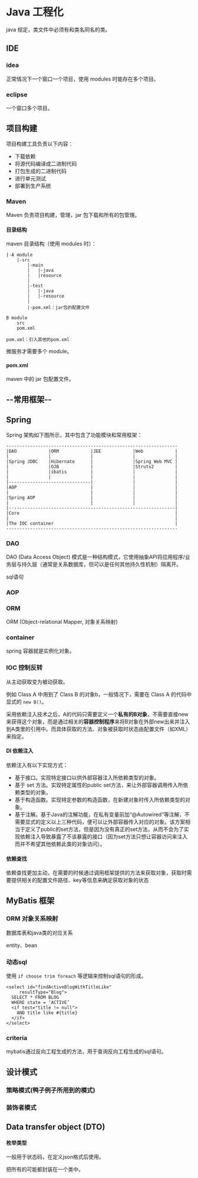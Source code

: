 # Java 工程化

java 规定，类文件中必须有和类名同名的类。

## IDE

### idea

正常情况下一个窗口一个项目，使用 modules 时能存在多个项目。

### eclipse

一个窗口多个项目。

## 项目构建

项目构建工具负责以下内容：

- 下载依赖
- 将源代码编译成二进制代码
- 打包生成的二进制代码
- 进行单元测试
- 部署到生产系统

### Maven 

Maven 负责项目构建，管理，jar 包下载和所有的包管理。

#### 目录结构

maven 目录结构（使用 modules 时）：

```
|-A module
    |-src
        |-main
        |   |-java
        |   |resource
        |
        |-test
        |   |-java
        |   |-resource
        |
        |-pom.xml：jar包的配置文件

B module
    src
    pom.xml

pom.xml：引入其他的pom.xml
```

微服务才需要多个 module。

#### pom.xml

maven 中的 jar 包配置文件。

## --常用框架--

## Spring

Spring 架构如下图所示，其中包含了功能模块和常用框架：

```
-----------------------------------------------------------------
|DAO            |ORM            |JEE            |Web            |
|               |               |               |               |
|Spring JDBC    |Hibernate      |               |Spring Web MVC |
|               |OJB            |               |Struts2        |
|               |ibatis         |               |               |
|               |               |               |               |
|-------------------------------|               |               |
|AOP                            |               |               |
|                               |               |               |
|Spring AOP                     |               |               |
|                               |               |               |
|---------------------------------------------------------------|
|Core                                                           |
|                                                               |
|The IOC container                                              |
-----------------------------------------------------------------
```

### DAO

DAO (Data Access Object) 模式是一种结构模式，它使用抽象API将应用程序/业务层与持久层（通常是关系数据库，但可以是任何其他持久性机制）隔离开。

sql语句

### AOP

### ORM

ORM (Object-relational Mapper, 对象关系映射)

### container

spring 容器就是实例化对象。

### IOC 控制反转

从主动获取变为被动获取。

例如 Class A 中用到了 Class B 的对象b，一般情况下，需要在 Class A 的代码中显式的 `new B()`。

采用依赖注入技术之后，A的代码只需要定义一个**私有的B对象**，不需要直接new来获得这个对象，而是通过相关的**容器控制程序**来将B对象在外部new出来并注入到A类里的引用中。而具体获取的方法、对象被获取时状态由配置文件（如XML）来指定。

#### DI 依赖注入

依赖注入有以下实现方式：

- 基于接口。实现特定接口以供外部容器注入所依赖类型的对象。
- 基于 set 方法。实现特定属性的public set方法，来让外部容器调用传入所依赖类型的对象。
- 基于构造函数。实现特定参数的构造函数，在新建对象时传入所依赖类型的对象。
- 基于注解。基于Java的注解功能，在私有变量前加“@Autowired”等注解，不需要显式的定义以上三种代码，便可以让外部容器传入对应的对象。该方案相当于定义了public的set方法，但是因为没有真正的set方法，从而不会为了实现依赖注入导致暴露了不该暴露的接口（因为set方法只想让容器访问来注入而并不希望其他依赖此类的对象访问）。

#### 依赖查找

依赖查找更加主动，在需要的时候通过调用框架提供的方法来获取对象，获取时需要提供相关的配置文件路径、key等信息来确定获取对象的状态

## MyBatis 框架

### ORM 对象关系映射

数据库表和java类的对应关系

entity、bean

### 动态sql

使用 `if choose trim foreach` 等逻辑来控制sql语句的形成。

```
<select id="findActiveBlogWithTitleLike"
     resultType="Blog">
  SELECT * FROM BLOG
  WHERE state = ‘ACTIVE’
  <if test="title != null">
    AND title like #{title}
  </if>
</select>
```

### criteria

mybatis通过反向工程生成的方法，用于查询反向工程生成的sql语句。

## 设计模式

### 策略模式(鸭子例子所用到的模式)

### 装饰者模式

## Data transfer object (DTO)

#### 枚举类型

一般用于状态码，在定义json格式后使用。

把所有的可能都封装在一个类中。